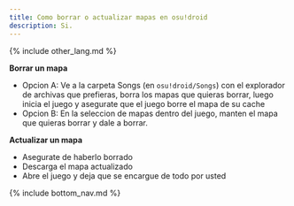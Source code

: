```yaml
---
title: Como borrar o actualizar mapas en osu!droid
description: Si.
---
```


{% include other_lang.md %}

**Borrar un mapa**
- Opcion A: Ve a la carpeta Songs (en `osu!droid/Songs`) con el explorador de archivas que prefieras, borra los mapas que quieras borrar, luego inicia el juego y asegurate que el juego borre el mapa de su cache
- Opcion B: En la seleccion de mapas dentro del juego, manten el mapa que quieras borrar y dale a borrar.

**Actualizar un mapa**
- Asegurate de haberlo borrado
- Descarga el mapa actualizado
- Abre el juego y deja que se encargue de todo por usted

{% include bottom_nav.md %}
